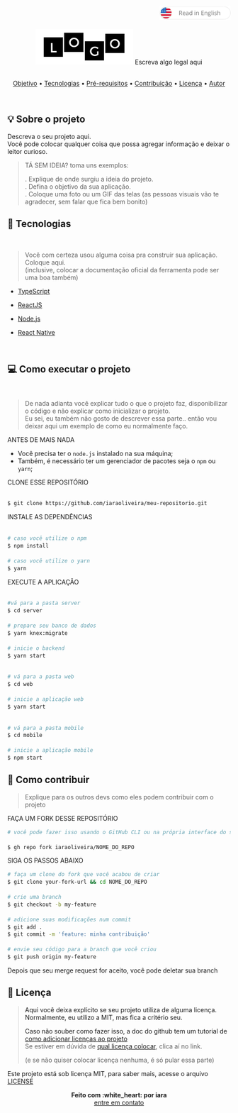 <div align="right" >
    <a href="./README.md">
    <img src="./.github/lg-button-en.png" alt="es-en" width="160px" ></img>
  </a>
</div>
<br/>

<!-- Coloque sua logomarca aqui -->
<div align="center">
  <img src="../.github/logo.png" alt="Logomarca do Projeto" />
  <span>Escreva algo legal aqui</span>
</div>


<!-- Deixe um pequeno index para as pessoas se localizarem -->
<br/>
<p align="center">
 <a href="#sobre">Objetivo</a>  • 
 <a href="#tecnologias">Tecnologias</a>  •  
 <a href="#pre-requisitos">Pré-requisitos</a>  •  
 <a href="#contribuic-ao">Contribuição</a>  •  
 <a href="#licenc-a">Licença</a>  •  
 <a href="#autor">Autor</a>
</p>

<!-- caso esteja implementando seu projeto e deseje alertar os outros sobre isso.. avise-->
<!-- 
  <br/>
  <p>
    <strong>ATENÇÃO:</strong> A implementação deste projeto está em andamento.
  </p>
  <br/>
-->

<br/>

<a name="sobre"/>

<!-- faça um resumo do projeto -->
## :bulb: Sobre o projeto

  Descreva o seu projeto aqui. <br/>
  Você pode colocar qualquer coisa que possa agregar informação e deixar o leitor curioso.
  
   >  TÁ SEM IDEIA? toma uns exemplos:
   >
   >  . Explique de onde surgiu a ideia do projeto.<br/>
   >  . Defina o objetivo da sua aplicação.<br/>
   >  . Coloque uma foto ou um GIF das telas (as pessoas visuais vão te agradecer, sem falar que fica bem bonito)


<a name="tecnologias"/>

<!-- informe as tecnologias utilizadas -->
## :rocket: Tecnologias
<br>

   > Você com certeza usou alguma coisa pra construir sua aplicação. Coloque aqui. <br/>
   > (inclusive, colocar a documentação oficial da ferramenta pode ser uma boa também)
    
 - [TypeScript](https://www.typescriptlang.org/)

 - [ReactJS](https://reactjs.org/)

 - [Node.js](https://nodejs.org/en/)

 - [React Native](https://reactnative.dev/)

<br/>

<a name="pre-requisitos"/>

<!-- explique como executar o projeto localmente -->
## :computer: Como executar o projeto
<br>

   >  De nada adianta você explicar tudo o que o projeto faz, disponibilizar o código 
   > e não explicar como inicializar o projeto. <br/>
   >  Eu sei, eu também não gosto de descrever essa parte.. 
   > então vou deixar aqui um exemplo de como eu normalmente faço.


ANTES DE MAIS NADA

- Você precisa ter o `node.js` instalado na sua máquina;
- Também, é necessário ter um gerenciador de pacotes seja o `npm` ou `yarn`;


CLONE ESSE REPOSITÓRIO

```sh

$ git clone https://github.com/iaraoliveira/meu-repositorio.git

```

INSTALE AS DEPENDÊNCIAS

```sh

# caso você utilize o npm
$ npm install

# caso você utilize o yarn
$ yarn

```

EXECUTE A APLICAÇÃO

```sh

#vá para a pasta server
$ cd server

# prepare seu banco de dados
$ yarn knex:migrate

# inicie o backend
$ yarn start

```

```sh

# vá para a pasta web
$ cd web

# inicie a aplicação web
$ yarn start

```

```sh

# vá para a pasta mobile
$ cd mobile

# inicie a aplicação mobile
$ npm start

```

<!-- explique como fazer para contribuir -->
<a name="contribuic-ao"/>

## :handshake: Como contribuir

   > Explique para os outros devs como eles podem contribuir com o projeto

FAÇA UM FORK DESSE REPOSITÓRIO

```bash
# você pode fazer isso usando o GitHub CLI ou na própria interface do site

$ gh repo fork iaraoliveira/NOME_DO_REPO
```

SIGA OS PASSOS ABAIXO

```bash
# faça um clone do fork que você acabou de criar
$ git clone your-fork-url && cd NOME_DO_REPO

# crie uma branch
$ git checkout -b my-feature

# adicione suas modificações num commit
$ git add .
$ git commit -m 'feature: minha contribuição'

# envie seu código para a branch que você criou
$ git push origin my-feature
```

Depois que seu merge request for aceito, você pode deletar sua branch


<!-- identifique a licença que está utilizando e deixe um link para ela -->
<a name="licenc-a"/>

## :notebook_with_decorative_cover: Licença

   > Aqui você deixa explícito se seu projeto utiliza de alguma licença. <br/>
   > Normalmente, eu utilizo a MIT, mas fica a critério seu. <br/>
   >
   > Caso não souber como fazer isso, a doc do github tem um tutorial de [como adicionar licenças ao projeto](https://docs.github.com/pt/github/building-a-strong-community/adding-a-license-to-a-repository)<br/>
   > Se estiver em dúvida de [qual licença colocar](https://docs.github.com/pt/github/creating-cloning-and-archiving-repositories/licensing-a-repository), clica aí no link. <br/>
   >
   > (e se não quiser colocar licença nenhuma, é só pular essa parte)


Este projeto está sob licença MIT, para saber mais, acesse o arquivo [LICENSE](../LICENSE)


<!-- sua hora de brilhar -->
<a name="autor"/>

<div align='center'>
  <strong>Feito com :white_heart: por iara</strong>
  <br/>
  <a href="https://www.linkedin.com/in/iara/">entre em contato</a>
</div>
